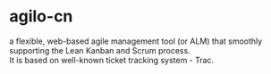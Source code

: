 agilo-cn
========

a flexible, web-based agile management tool (or ALM) that smoothly supporting the Lean Kanban and Scrum process.  
It is based on well-known ticket tracking system - Trac.

